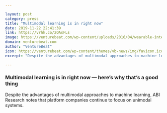 ```yaml
---

layout: post
category: press
title: "Multimodal learning is in right now"
date: 2019-11-22 22:41:39
link: https://vrhk.co/2OAsFLs
image: https://venturebeat.com/wp-content/uploads/2016/04/wearable-internet-e1574460110543.jpg?w=1200&strip=all
domain: venturebeat.com
author: "VentureBeat"
icon: https://venturebeat.com/wp-content/themes/vb-news/img/favicon.ico
excerpt: "Despite the advantages of multimodal approaches to machine learning, ABI Research notes that platform companies continue to focus on unimodal systems."

---
```


### Multimodal learning is in right now — here’s why that’s a good thing

Despite the advantages of multimodal approaches to machine learning, ABI Research notes that platform companies continue to focus on unimodal systems.